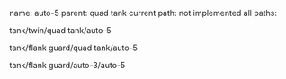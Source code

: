 name: auto-5
parent: quad tank
current path: not implemented
all paths:

  tank/twin/quad tank/auto-5

  tank/flank guard/quad tank/auto-5

  tank/flank guard/auto-3/auto-5
